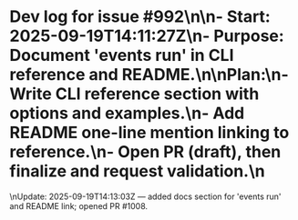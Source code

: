 # Dev log for issue #992\n\n- Start: 2025-09-19T14:11:27Z\n- Purpose: Document 'events run' in CLI reference and README.\n\nPlan:\n- Write CLI reference section with options and examples.\n- Add README one-line mention linking to reference.\n- Open PR (draft), then finalize and request validation.\n

\nUpdate: 2025-09-19T14:13:03Z — added docs section for 'events run' and README link; opened PR #1008.
